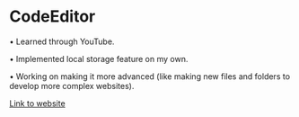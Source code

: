 # CodeEditor
• Learned through YouTube.

• Implemented local storage feature on my own.

• Working on making it more advanced (like making new files and folders to develop more complex websites).



[Link to website](https://afreeninnovates.github.io/CodeEditor/)

